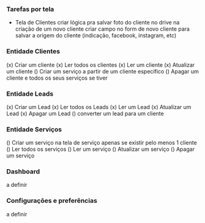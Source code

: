 ### Tarefas por tela
- Tela de Clientes
    criar lógica pra salvar foto do cliente no drive na criação de um novo cliente
    criar campo no form de novo cliente para salvar a origem do cliente (indicação, facebook, instagram, etc)





### Entidade Clientes

(x) Criar um cliente
(x) Ler todos os clientes
(x) Ler um cliente
(x) Atualizar um cliente
() Criar um serviço a partir de um cliente específico
() Apagar um cliente e todos os seus serviços se tiver

### Entidade Leads

(x) Criar um Lead
(x) Ler todos os Leads
(x) Ler um Lead
(x) Atualizar um Lead
(x) Apagar um Lead
() converter um lead para um cliente

### Entidade Serviços

() Criar um serviço na tela de serviço apenas se existir pelo menos 1 cliente
() Ler todos os serviços
() Ler um serviço
() Atualizar um serviço
() Apagar um serviço

### Dashboard
a definir

### Configurações e preferências
a definir
